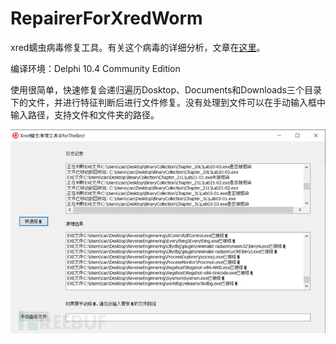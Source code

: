 # RepairerForXredWorm
xred蠕虫病毒修复工具。有关这个病毒的详细分析，文章在[这里]()。

编译环境：Delphi 10.4 Community Edition

使用很简单，快速修复会递归遍历Dosktop、Documents和Downloads三个目录下的文件，并进行特征判断后进行文件修复。没有处理到文件可以在手动输入框中输入路径，支持文件和文件夹的路径。

![界面图](https://raw.githubusercontent.com/forTheBest12138/RepairerForXredWorm/master/picture/app.jpg)
